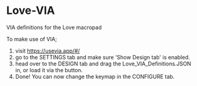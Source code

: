 # Love-VIA
VIA definitions for the Love macropad

To make use of VIA;
  1) visit https://usevia.app/#/
  2) go to the SETTINGS tab and make sure 'Show Design tab' is enabled.
  3) head over to the DESIGN tab and drag the Love_VIA_Definitions.JSON in, or load it via the button.
  4) Done! You can now change the keymap in the CONFIGURE tab.

